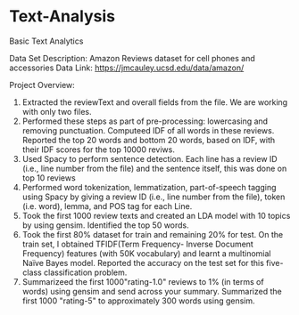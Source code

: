 # Text-Analysis
Basic Text Analytics 

Data Set Description: Amazon Reviews dataset for cell phones and accessories
Data Link: https://jmcauley.ucsd.edu/data/amazon/ 

Project Overview: 
1.	Extracted the reviewText and overall fields from the file. We are working with only two files.
2.	Performed these steps as part of pre-processing: lowercasing and removing punctuation. Computeed IDF of all words in these reviews. Reported the top 20 words and bottom 20 words, based on IDF, with their IDF scores for the top 10000 reviws. 
3.  Used Spacy to perform sentence detection. Each line has a review ID (i.e., line number from the file) and the sentence itself, this was done on top 10 reviews
4.	Performed word tokenization, lemmatization, part-of-speech tagging using Spacy by giving a review ID (i.e., line number from the file), token (i.e. word), lemma, and POS tag for each Line.
5.	Took the first 1000 review texts and created an LDA model with 10 topics by using gensim. Identified the top 50 words. 
6.	Took the first 80% dataset for train and remaining 20% for test. On the train set, I obtained TFIDF(Term Frequency- Inverse Document Frequency) features (with 50K vocabulary) and learnt a multinomial Naïve Bayes model. Reported the accuracy on the test set for this five-class classification problem. 
7.  Summarizeed the first 1000"rating-1.0" reviews to 1% (in terms of words) using gensim and send across your summary. Summarized the first 1000 "rating-5" to approximately 300 words using gensim. 
